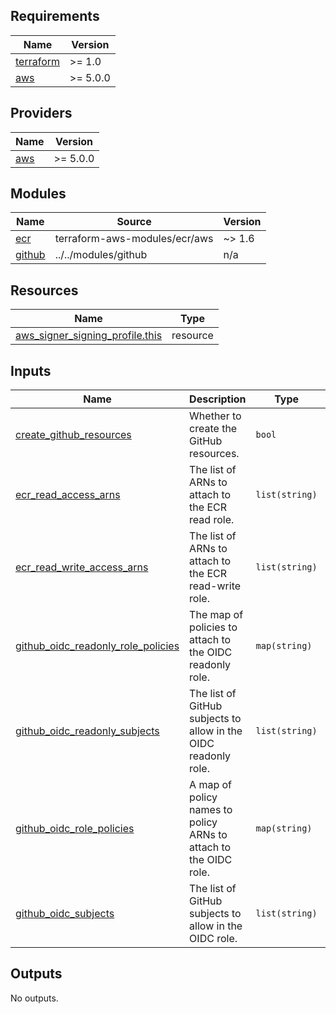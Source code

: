 <!-- BEGIN_TF_DOCS -->
## Requirements

| Name | Version |
|------|---------|
| <a name="requirement_terraform"></a> [terraform](#requirement\_terraform) | >= 1.0 |
| <a name="requirement_aws"></a> [aws](#requirement\_aws) | >= 5.0.0 |

## Providers

| Name | Version |
|------|---------|
| <a name="provider_aws"></a> [aws](#provider\_aws) | >= 5.0.0 |

## Modules

| Name | Source | Version |
|------|--------|---------|
| <a name="module_ecr"></a> [ecr](#module\_ecr) | terraform-aws-modules/ecr/aws | ~> 1.6 |
| <a name="module_github"></a> [github](#module\_github) | ../../modules/github | n/a |

## Resources

| Name | Type |
|------|------|
| [aws_signer_signing_profile.this](https://registry.terraform.io/providers/hashicorp/aws/latest/docs/resources/signer_signing_profile) | resource |

## Inputs

| Name | Description | Type | Default | Required |
|------|-------------|------|---------|:--------:|
| <a name="input_create_github_resources"></a> [create\_github\_resources](#input\_create\_github\_resources) | Whether to create the GitHub resources. | `bool` | `true` | no |
| <a name="input_ecr_read_access_arns"></a> [ecr\_read\_access\_arns](#input\_ecr\_read\_access\_arns) | The list of ARNs to attach to the ECR read role. | `list(string)` | `[]` | no |
| <a name="input_ecr_read_write_access_arns"></a> [ecr\_read\_write\_access\_arns](#input\_ecr\_read\_write\_access\_arns) | The list of ARNs to attach to the ECR read-write role. | `list(string)` | `[]` | no |
| <a name="input_github_oidc_readonly_role_policies"></a> [github\_oidc\_readonly\_role\_policies](#input\_github\_oidc\_readonly\_role\_policies) | The map of policies to attach to the OIDC readonly role. | `map(string)` | `{}` | no |
| <a name="input_github_oidc_readonly_subjects"></a> [github\_oidc\_readonly\_subjects](#input\_github\_oidc\_readonly\_subjects) | The list of GitHub subjects to allow in the OIDC readonly role. | `list(string)` | `[]` | no |
| <a name="input_github_oidc_role_policies"></a> [github\_oidc\_role\_policies](#input\_github\_oidc\_role\_policies) | A map of policy names to policy ARNs to attach to the OIDC role. | `map(string)` | `{}` | no |
| <a name="input_github_oidc_subjects"></a> [github\_oidc\_subjects](#input\_github\_oidc\_subjects) | The list of GitHub subjects to allow in the OIDC role. | `list(string)` | `[]` | no |

## Outputs

No outputs.
<!-- END_TF_DOCS -->
